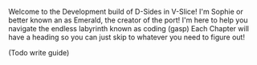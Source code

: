 Welcome to the Development build of D-Sides in V-Slice!
I'm Sophie or better known an as Emerald, the creator of the port!
I'm here to help you navigate the endless labyrinth known as coding (gasp)
Each Chapter will have a heading so you can just skip to whatever you need to figure out!

(Todo write guide)
